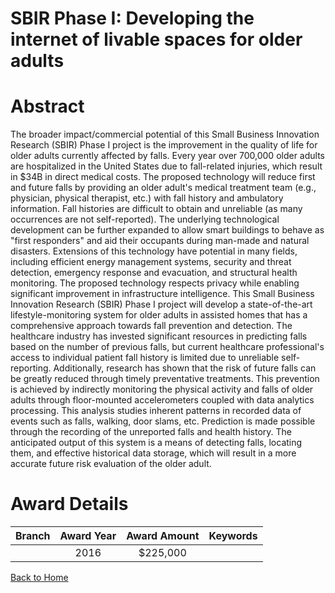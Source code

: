
SBIR Phase I: Developing the internet of livable spaces for older adults
========================================================================

# Abstract


The broader impact/commercial potential of this Small Business Innovation Research (SBIR) Phase I project is the improvement in the quality of life for older adults currently affected by falls. Every year over 700,000 older adults are hospitalized in the United States due to fall-related injuries, which result in $34B in direct medical costs. The proposed technology will reduce first and future falls by providing an older adult's medical treatment team (e.g., physician, physical therapist, etc.) with fall history and ambulatory information. Fall histories are difficult to obtain and unreliable (as many occurrences are not self-reported). The underlying technological development can be further expanded to allow smart buildings to behave as "first responders" and aid their occupants during man-made and natural disasters. Extensions of this technology have potential in many fields, including efficient energy management systems, security and threat detection, emergency response and evacuation, and structural health monitoring. The proposed technology respects privacy while enabling significant improvement in infrastructure intelligence. This Small Business Innovation Research (SBIR) Phase I project will develop a state-of-the-art lifestyle-monitoring system for older adults in assisted homes that has a comprehensive approach towards fall prevention and detection. The healthcare industry has invested significant resources in predicting falls based on the number of previous falls, but current healthcare professional's access to individual patient fall history is limited due to unreliable self-reporting. Additionally, research has shown that the risk of future falls can be greatly reduced through timely preventative treatments. This prevention is achieved by indirectly monitoring the physical activity and falls of older adults through floor-mounted accelerometers coupled with data analytics processing. This analysis studies inherent patterns in recorded data of events such as falls, walking, door slams, etc. Prediction is made possible through the recording of the unreported falls and health history. The anticipated output of this system is a means of detecting falls, locating them, and effective historical data storage, which will result in a more accurate future risk evaluation of the older adult.  

# Award Details

|Branch|Award Year|Award Amount|Keywords|
| :---: | :---: | :---: | :---: |
||2016|$225,000||
  
  


[Back to Home](https://github.com/chrischow/dod_sbir_awards/Reports/JT/#252)
